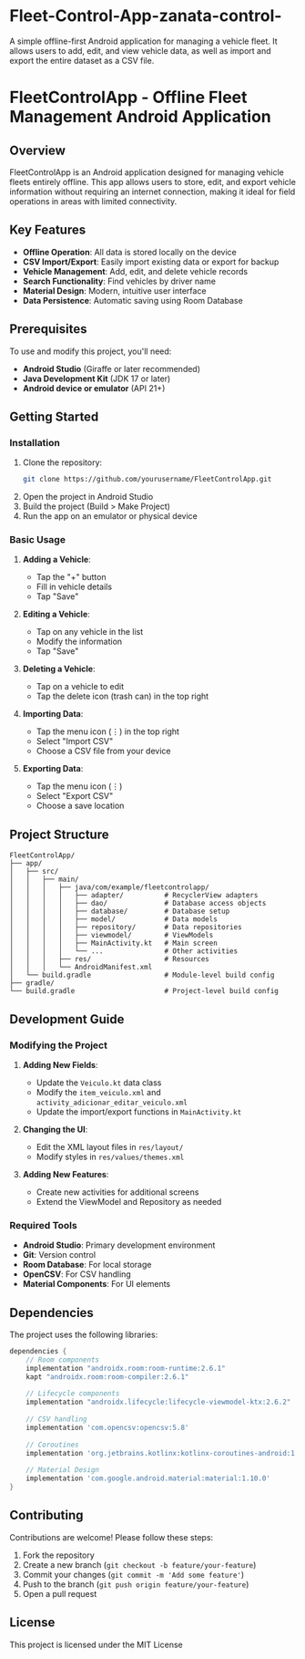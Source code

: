 # Fleet-Control-App-zanata-control-
A simple offline-first Android application for managing a vehicle fleet. It allows users to add, edit, and view vehicle data, as well as import and export the entire dataset as a CSV file.

# FleetControlApp - Offline Fleet Management Android Application

## Overview

FleetControlApp is an Android application designed for managing vehicle fleets entirely offline. This app allows users to store, edit, and export vehicle information without requiring an internet connection, making it ideal for field operations in areas with limited connectivity.

## Key Features

- **Offline Operation**: All data is stored locally on the device
- **CSV Import/Export**: Easily import existing data or export for backup
- **Vehicle Management**: Add, edit, and delete vehicle records
- **Search Functionality**: Find vehicles by driver name
- **Material Design**: Modern, intuitive user interface
- **Data Persistence**: Automatic saving using Room Database

## Prerequisites

To use and modify this project, you'll need:

- **Android Studio** (Giraffe or later recommended)
- **Java Development Kit** (JDK 17 or later)
- **Android device or emulator** (API 21+)

## Getting Started

### Installation

1. Clone the repository:
   ```bash
   git clone https://github.com/yourusername/FleetControlApp.git
   ```
2. Open the project in Android Studio
3. Build the project (Build > Make Project)
4. Run the app on an emulator or physical device

### Basic Usage

1. **Adding a Vehicle**:
   - Tap the "+" button
   - Fill in vehicle details
   - Tap "Save"

2. **Editing a Vehicle**:
   - Tap on any vehicle in the list
   - Modify the information
   - Tap "Save"

3. **Deleting a Vehicle**:
   - Tap on a vehicle to edit
   - Tap the delete icon (trash can) in the top right

4. **Importing Data**:
   - Tap the menu icon (⋮) in the top right
   - Select "Import CSV"
   - Choose a CSV file from your device

5. **Exporting Data**:
   - Tap the menu icon (⋮)
   - Select "Export CSV"
   - Choose a save location

## Project Structure

```
FleetControlApp/
├── app/
│   ├── src/
│   │   ├── main/
│   │   │   ├── java/com/example/fleetcontrolapp/
│   │   │   │   ├── adapter/          # RecyclerView adapters
│   │   │   │   ├── dao/              # Database access objects
│   │   │   │   ├── database/         # Database setup
│   │   │   │   ├── model/            # Data models
│   │   │   │   ├── repository/       # Data repositories
│   │   │   │   ├── viewmodel/        # ViewModels
│   │   │   │   ├── MainActivity.kt   # Main screen
│   │   │   │   └── ...               # Other activities
│   │   │   ├── res/                  # Resources
│   │   │   └── AndroidManifest.xml
│   └── build.gradle                  # Module-level build config
├── gradle/
└── build.gradle                      # Project-level build config
```

## Development Guide

### Modifying the Project

1. **Adding New Fields**:
   - Update the `Veiculo.kt` data class
   - Modify the `item_veiculo.xml` and `activity_adicionar_editar_veiculo.xml`
   - Update the import/export functions in `MainActivity.kt`

2. **Changing the UI**:
   - Edit the XML layout files in `res/layout/`
   - Modify styles in `res/values/themes.xml`

3. **Adding New Features**:
   - Create new activities for additional screens
   - Extend the ViewModel and Repository as needed

### Required Tools

- **Android Studio**: Primary development environment
- **Git**: Version control
- **Room Database**: For local storage
- **OpenCSV**: For CSV handling
- **Material Components**: For UI elements

## Dependencies

The project uses the following libraries:

```gradle
dependencies {
    // Room components
    implementation "androidx.room:room-runtime:2.6.1"
    kapt "androidx.room:room-compiler:2.6.1"
    
    // Lifecycle components
    implementation "androidx.lifecycle:lifecycle-viewmodel-ktx:2.6.2"
    
    // CSV handling
    implementation 'com.opencsv:opencsv:5.8'
    
    // Coroutines
    implementation 'org.jetbrains.kotlinx:kotlinx-coroutines-android:1.7.3'
    
    // Material Design
    implementation 'com.google.android.material:material:1.10.0'
}
```

## Contributing

Contributions are welcome! Please follow these steps:

1. Fork the repository
2. Create a new branch (`git checkout -b feature/your-feature`)
3. Commit your changes (`git commit -m 'Add some feature'`)
4. Push to the branch (`git push origin feature/your-feature`)
5. Open a pull request

## License

This project is licensed under the MIT License
